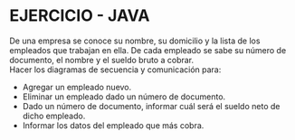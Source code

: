 # EJERCICIO - JAVA
De una empresa se conoce su nombre, su domicilio y la lista de los empleados que trabajan en ella. De cada empleado se sabe su número de documento, el nombre y el sueldo bruto a cobrar.  
Hacer los diagramas de secuencia y comunicación para: 

-  Agregar un empleado nuevo. 
-  Eliminar un empleado dado un número de documento.
-  Dado un número de documento, informar cuál será el sueldo neto de dicho empleado.
-  Informar los datos del empleado que más cobra. 
